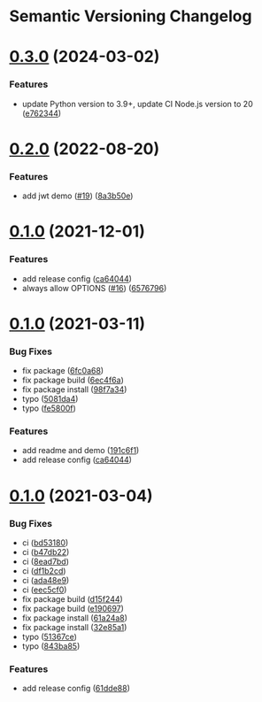 # Semantic Versioning Changelog

# [0.3.0](https://github.com/pycasbin/fastapi-authz/compare/v0.2.0...v0.3.0) (2024-03-02)


### Features

* update Python version to 3.9+, update CI Node.js version to 20 ([e762344](https://github.com/pycasbin/fastapi-authz/commit/e7623440e02977dde02673d0ce9158dddb14bd67))

# [0.2.0](https://github.com/pycasbin/fastapi-authz/compare/v0.1.0...v0.2.0) (2022-08-20)


### Features

* add jwt demo ([#19](https://github.com/pycasbin/fastapi-authz/issues/19)) ([8a3b50e](https://github.com/pycasbin/fastapi-authz/commit/8a3b50e58e53885140b3b4cffc50f17cb3406aa3))

# [0.1.0](https://github.com/pycasbin/fastapi-authz/compare/v0.0.5...v0.1.0) (2021-12-01)

### Features

* add release
  config ([ca64044](https://github.com/pycasbin/fastapi-authz/commit/ca64044342088f36fb9822376487260a2ac2c6a1))
* always allow
  OPTIONS ([#16](https://github.com/pycasbin/fastapi-authz/issues/16)) ([6576796](https://github.com/pycasbin/fastapi-authz/commit/65767963ce26d8a63115ecbc87e76f812abd430f))

# [0.1.0](https://github.com/pycasbin/fastapi-authz/compare/v0.0.1...v0.1.0) (2021-03-11)

### Bug Fixes

* fix package ([6fc0a68](https://github.com/pycasbin/fastapi-authz/commit/6fc0a68e9a6620c0e67f355d82894b09aa5da1ef))
* fix package
  build ([6ec4f6a](https://github.com/pycasbin/fastapi-authz/commit/6ec4f6a58e205bf70913b21cf7102282f4435939))
* fix package
  install ([98f7a34](https://github.com/pycasbin/fastapi-authz/commit/98f7a34c2ee70b39a25f11d64746078253fb03ba))
* typo ([5081da4](https://github.com/pycasbin/fastapi-authz/commit/5081da46b99d1b8d1746f683d675bde17566d659))
* typo ([fe5800f](https://github.com/pycasbin/fastapi-authz/commit/fe5800f0f5af1b13a45721b24cfbdc48beabc8a2))

### Features

* add readme and
  demo ([191c6f1](https://github.com/pycasbin/fastapi-authz/commit/191c6f1caa812f288e8e8ecebad74762ca3b1866))
* add release
  config ([ca64044](https://github.com/pycasbin/fastapi-authz/commit/ca64044342088f36fb9822376487260a2ac2c6a1))

# [0.1.0](https://github.com/pycasbin/fastapi-authz/compare/v0.0.3...v0.1.0) (2021-03-04)

### Bug Fixes

* ci ([bd53180](https://github.com/pycasbin/fastapi-authz/commit/bd53180565fb55907b60666fb438add7cb18e4fb))
* ci ([b47db22](https://github.com/pycasbin/fastapi-authz/commit/b47db22b106db1b0c6b90b1419a95f6be3e91511))
* ci ([8ead7bd](https://github.com/pycasbin/fastapi-authz/commit/8ead7bd362c4ab72bc953286b97cd618206cfaac))
* ci ([df1b2cd](https://github.com/pycasbin/fastapi-authz/commit/df1b2cd7ee05ed058d009070ae2e9150c794c41b))
* ci ([ada48e9](https://github.com/pycasbin/fastapi-authz/commit/ada48e95c38494d59eb5c93698eb939201d1a038))
* ci ([eec5cf0](https://github.com/pycasbin/fastapi-authz/commit/eec5cf0f292044be21b264a85e391545dbf1d200))
* fix package
  build ([d15f244](https://github.com/pycasbin/fastapi-authz/commit/d15f244ab257e334b9204c140a4114c84f298f73))
* fix package
  build ([e190697](https://github.com/pycasbin/fastapi-authz/commit/e190697f2bc0678ee1762bb1b31c46cf4f7bd539))
* fix package
  install ([61a24a8](https://github.com/pycasbin/fastapi-authz/commit/61a24a816e823001e44a35a41fae5ecf86205697))
* fix package
  install ([32e85a1](https://github.com/pycasbin/fastapi-authz/commit/32e85a15475290a3128274d5fa03e82f6198edf2))
* typo ([51367ce](https://github.com/pycasbin/fastapi-authz/commit/51367ce9f189a218bfa270dbf389fda0cfed19f2))
* typo ([843ba85](https://github.com/pycasbin/fastapi-authz/commit/843ba852a455e00ca942897363e59ee3ec1f0698))

### Features

* add release
  config ([61dde88](https://github.com/pycasbin/fastapi-authz/commit/61dde885034f4ae5d32956141f8e70549088aac9))
